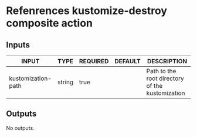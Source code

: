 # Refenrences kustomize-destroy composite action

## Inputs

<!-- AUTO-DOC-INPUT:START - Do not remove or modify this section -->

| INPUT              | TYPE   | REQUIRED | DEFAULT | DESCRIPTION                                     |
| ------------------ | ------ | -------- | ------- | ----------------------------------------------- |
| kustomization-path | string | true     |         | Path to the root directory of the kustomization |

<!-- AUTO-DOC-INPUT:END -->

## Outputs

<!-- AUTO-DOC-OUTPUT:START - Do not remove or modify this section -->

No outputs.

<!-- AUTO-DOC-OUTPUT:END -->
